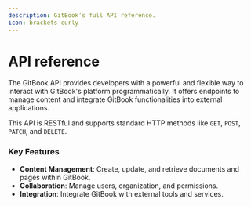```yaml
---
description: GitBook’s full API reference.
icon: brackets-curly
---
```


# API reference

The GitBook API provides developers with a powerful and flexible way to interact with GitBook's platform programmatically. It offers endpoints to manage content and integrate GitBook functionalities into external applications.&#x20;

This API is RESTful and supports standard HTTP methods like `GET`, `POST`, `PATCH`, and `DELETE`.

### Key Features

* **Content Management**: Create, update, and retrieve documents and pages within GitBook.
* **Collaboration**: Manage users, organization, and permissions.
* **Integration**: Integrate GitBook with external tools and services.
